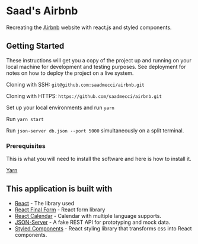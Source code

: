 # Saad's Airbnb
Recreating the [Airbnb](https://www.airbnb.com) website with react.js and styled components.
## Getting Started
These instructions will get you a copy of the project up and running on your local machine for development and testing purposes. See deployment for notes on how to deploy the project on a live system.

Cloning with SSH: `git@github.com:saadmecci/airbnb.git`

Cloning with HTTPS: `https://github.com/saadmecci/airbnb.git`

Set up your local environments and run `yarn`

Run `yarn start`

Run `json-server db.json --port 5000` simultaneously on a split terminal.

### Prerequisites
This is what you will need to install the software and here is how to install it.

[Yarn](https://classic.yarnpkg.com/en/docs/install/#mac-stable)

## This application is built with
* [React](https://reactjs.org) - The library used
* [React Final Form](https://final-form.org/react) - React form library
* [React Calendar](https://github.com/wojtekmaj/react-calendar) - Calendar with multiple language supports.
* [JSON-Server](https://github.com/typicode/json-server) - A fake REST API for prototyping and mock data.
* [Styled Components](https://styled-components.com) - React styling library that transforms css into React components.